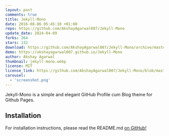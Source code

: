 ```yaml
---
layout: post
comments: true
title: Jekyll-Mono
date: 2016-08-06 05:45:10 +01:00
repo: https://github.com/AkshayAgarwal007/Jekyll-Mono
update_date: 2024-04-09
forks: 264
stars: 132
download: https://github.com/AkshayAgarwal007/Jekyll-Mono/archive/master.zip
demo: https://akshayagarwal007.github.io/Jekyll-Mono
author: Akshay Agarwal
thumbnail: jekyll-mono.webp
license: MIT
license_link: https://github.com/AkshayAgarwal007/Jekyll-Mono/blob/master/LICENSE.txt
carousel:
  - 'screenshot.png'
---
```


Jekyll-Mono is a simple and elegant GitHub Profile cum Blog theme for Github Pages.

## Installation

For installation instructions, please read the README.md [on GitHub!](https://github.com/AkshayAgarwal007/Jekyll-Mono)
